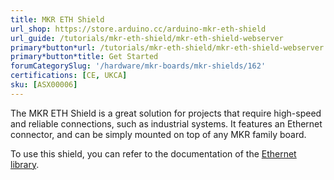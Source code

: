 ```yaml
---
title: MKR ETH Shield
url_shop: https://store.arduino.cc/arduino-mkr-eth-shield
url_guide: /tutorials/mkr-eth-shield/mkr-eth-shield-webserver
primary*button*url: /tutorials/mkr-eth-shield/mkr-eth-shield-webserver
primary*button*title: Get Started
forumCategorySlug: '/hardware/mkr-boards/mkr-shields/162'
certifications: [CE, UKCA]
sku: [ASX00006]
---
```


The MKR ETH Shield is a great solution for projects that require high-speed and reliable connections, such as industrial systems. It features an Ethernet connector, and can be simply mounted on top of any MKR family board.

To use this shield, you can refer to the documentation of the [Ethernet library](https://www.arduino.cc/reference/en/libraries/ethernet/).